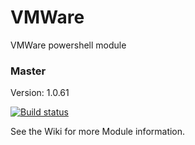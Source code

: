 # VMWare
VMWare powershell module

### Master

Version: 1.0.61

[![Build status](https://ci.appveyor.com/api/projects/status/v6ex7ak8plsoutn5/branch/dev?svg=true)](https://ci.appveyor.com/project/jeffbuenting/vmware/branch/dev)


See the Wiki for more Module information.